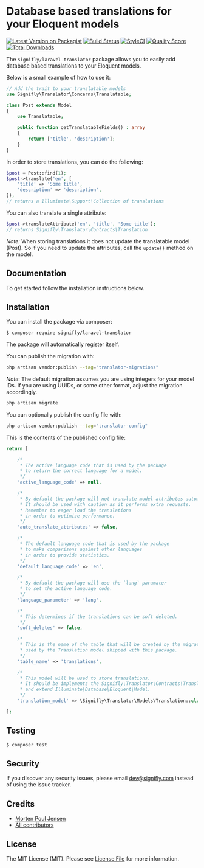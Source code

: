 # Database based translations for your Eloquent models

[![Latest Version on Packagist](https://img.shields.io/packagist/v/signifly/laravel-translator.svg?style=flat-square)](https://packagist.org/packages/signifly/laravel-translator)
[![Build Status](https://img.shields.io/travis/signifly/laravel-translator/master.svg?style=flat-square)](https://travis-ci.org/signifly/laravel-translator)
[![StyleCI](https://styleci.io/repos/174323285/shield?branch=master)](https://styleci.io/repos/174323285)
[![Quality Score](https://img.shields.io/scrutinizer/g/signifly/laravel-translator.svg?style=flat-square)](https://scrutinizer-ci.com/g/signifly/laravel-translator)
[![Total Downloads](https://img.shields.io/packagist/dt/signifly/laravel-translator.svg?style=flat-square)](https://packagist.org/packages/signifly/laravel-translator)

The `signifly/laravel-translator` package allows you to easily add database based translations to your Eloquent models.

Below is a small example of how to use it:

```php
// Add the trait to your translatable models
use Signifly\Translator\Concerns\Translatable;

class Post extends Model
{
    use Translatable;

    public function getTranslatableFields() : array
    {
        return ['title', 'description'];
    }
}
```

In order to store translations, you can do the following:

```php
$post = Post::find(1);
$post->translate('en', [
    'title' => 'Some title',
    'description' => 'description',
]);
// returns a Illuminate\Support\Collection of translations
```

You can also translate a single attribute:

```php
$post->translateAttribute('en', 'title', 'Some title');
// returns Signifly\Translator\Contracts\Translation
```

*Note:* When storing translations it does not update the translatable model (Post). So if you need to update the attributes, call the `update()` method on the model.

## Documentation

To get started follow the installation instructions below.

## Installation

You can install the package via composer:

```bash
$ composer require signifly/laravel-translator
```

The package will automatically register itself.

You can publish the migration with:
```bash
php artisan vendor:publish --tag="translator-migrations"
```

*Note*: The default migration assumes you are using integers for your model IDs. If you are using UUIDs, or some other format, adjust the migration accordingly.


```bash
php artisan migrate
```

You can optionally publish the config file with:
```bash
php artisan vendor:publish --tag="translator-config"
```

This is the contents of the published config file:

```php
return [

    /*
     * The active language code that is used by the package
     * to return the correct language for a model.
     */
    'active_language_code' => null,

    /*
     * By default the package will not translate model attributes automatically.
     * It should be used with caution as it performs extra requests.
     * Remember to eager load the translations
     * in order to optimize performance.
     */
    'auto_translate_attributes' => false,

    /*
     * The default language code that is used by the package
     * to make comparisons against other languages
     * in order to provide statistics.
     */
    'default_language_code' => 'en',

    /*
     * By default the package will use the `lang` paramater
     * to set the active language code.
     */
    'language_parameter' => 'lang',

    /*
     * This determines if the translations can be soft deleted.
     */
    'soft_deletes' => false,

    /*
     * This is the name of the table that will be created by the migration and
     * used by the Translation model shipped with this package.
     */
    'table_name' => 'translations',

    /*
     * This model will be used to store translations.
     * It should be implements the Signifly\Translator\Contracts\Translation interface
     * and extend Illuminate\Database\Eloquent\Model.
     */
    'translation_model' => \Signifly\Translator\Models\Translation::class,

];
```

## Testing
```bash
$ composer test
```

## Security

If you discover any security issues, please email dev@signifly.com instead of using the issue tracker.

## Credits

- [Morten Poul Jensen](https://github.com/pactode)
- [All contributors](../../contributors)

## License

The MIT License (MIT). Please see [License File](LICENSE.md) for more information.
